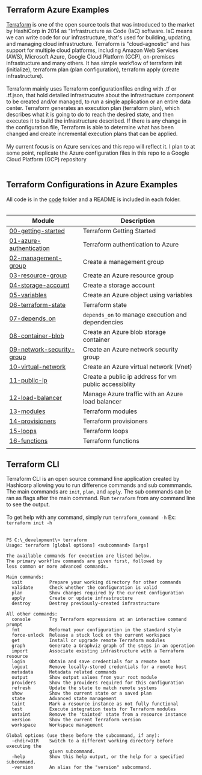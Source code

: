## Terraform Azure Examples

[Terraform](https://developer.hashicorp.com/terraform/intro) is one of the open source tools that was introduced to the market by HashiCorp in 2014 as "Infrastructure as Code (IaC) software. IaC means we can write code for our infrastructure, that's used for building, updating, and managing cloud infrastructure. Terraform is "cloud-agnostic" and has support for multiple cloud platforms, including Amazon Web Services (AWS), Microsoft Azure, Google Cloud Platform (GCP), on-premises infrastructure and many others.  It has simple workflow of terraform init (initialize), terraform plan (plan configuration), terraform apply (create infrastructure).
<br /><br />
Terraform mainly uses Terraform configurationfiles ending with .tf or .tf.json, that hold detailed infrastrucutre about the infrastructure component to be created and/or managed, to run a single application or an entire data center.  Terraform generates an execution plan (terraform plan), which describes what it is going to do to reach the desired state, and then executes it to build the infrastructure described. If there is any change in the configuration file, Terraform is able to determine what has been changed and create incremental execution plans that can be applied.
<br /><br />
My current focus is on Azure services and this repo will reflect it.  I plan to at some point, replicate the Azure configuration files in this repo to a Google Cloud Platform (GCP) repository
<br /><br />

## Terraform Configurations in Azure Examples
All code is in the [code](https://github.com/jonhider/terraform-examples-azure/tree/main/code) folder and a README is included in each folder.<br /><br />

| Module | Description |
| --- | --- |
| [00-getting-started](https://github.com/jonhider/terraform-examples-azure/tree/main/code/00-getting-started) | Terraform Getting Started |
| [01-azure-authentication](https://github.com/jonhider/terraform-examples-azure/tree/main/code/01-azure-authentication) | Terraform authentication to Azure |
| [02-management-group](https://github.com/jonhider/terraform-examples-azure/tree/main/code/02-management-group) | Create a management group |
| [03-resource-group](https://github.com/jonhider/terraform-examples-azure/tree/main/code/03-resource-group) | Create an Azure resource group |
| [04-storage-account](https://github.com/jonhider/terraform-examples-azure/tree/main/code/04-storage-account) | Create a storage account |
| [05-variables](https://github.com/jonhider/terraform-examples-azure/tree/main/code/05-variables) | Create an Azure object using variables |
| [06-terraform-state](https://github.com/jonhider/terraform-examples-azure/tree/main/code/06-terraform-state) | Terraform state |
| [07-depends_on](https://github.com/jonhider/terraform-examples-azure/tree/main/code/07-depends_on) | ```depends_on``` to manage execution and dependencies |
| [08-container-blob](https://github.com/jonhider/terraform-examples-azure/tree/main/code/08-container-blob) | Create an Azure blob storage container |
| [09-network-security-group](https://github.com/jonhider/terraform-examples-azure/tree/main/code/09-network-security-group) | Create an Azure network security group |
| [10-virtual-network](https://github.com/jonhider/terraform-examples-azure/tree/main/code/10-virtual-network) | Create an Azure virtual network (Vnet) |
| [11-public-ip](https://github.com/jonhider/terraform-examples-azure/tree/main/code/11-public-ip) | Create a public ip address for vm public accessiblity |
| [12-load-balancer](https://github.com/jonhider/terraform-examples-azure/tree/main/code/12-load-balancer) | Manage Azure traffic with an Azure load balancer |
| [13-modules](https://github.com/jonhider/terraform-examples-azure/tree/main/code/13-modules) | Terraform modules |
| [14-provisioners](https://github.com/jonhider/terraform-examples-azure/tree/main/code/14-provisioners) | Terraform provisioners |
| [15-loops](https://github.com/jonhider/terraform-examples-azure/tree/main/code/15-loops) | Terraform loops |
| [16-functions](https://github.com/jonhider/terraform-examples-azure/tree/main/code/16-functions) | Terraform functions |
| |  |


## Terraform CLI

Terraform CLI is an open source command line application created by Hashicorp allowing you to run difference commands and sub commmands.  The main commands are ```init```, ```plan```, and ```apply```.  The sub commands can be ran as flags after the main command.  Run ```terraform``` from any command line to see the output.
<br /><br />
To get help with any command, simply run ```terraform_command -h``` Ex: ```terraform init -h```
<br/><br />
```
PS C:\_development\> terraform
Usage: terraform [global options] <subcommand> [args]

The available commands for execution are listed below.
The primary workflow commands are given first, followed by
less common or more advanced commands.

Main commands:
  init          Prepare your working directory for other commands
  validate      Check whether the configuration is valid
  plan          Show changes required by the current configuration
  apply         Create or update infrastructure
  destroy       Destroy previously-created infrastructure

All other commands:
  console       Try Terraform expressions at an interactive command prompt
  fmt           Reformat your configuration in the standard style
  force-unlock  Release a stuck lock on the current workspace
  get           Install or upgrade remote Terraform modules
  graph         Generate a Graphviz graph of the steps in an operation
  import        Associate existing infrastructure with a Terraform resource
  login         Obtain and save credentials for a remote host
  logout        Remove locally-stored credentials for a remote host
  metadata      Metadata related commands
  output        Show output values from your root module
  providers     Show the providers required for this configuration
  refresh       Update the state to match remote systems
  show          Show the current state or a saved plan
  state         Advanced state management
  taint         Mark a resource instance as not fully functional
  test          Execute integration tests for Terraform modules
  untaint       Remove the 'tainted' state from a resource instance
  version       Show the current Terraform version
  workspace     Workspace management

Global options (use these before the subcommand, if any):
  -chdir=DIR    Switch to a different working directory before executing the
                given subcommand.
  -help         Show this help output, or the help for a specified subcommand.
  -version      An alias for the "version" subcommand.
```